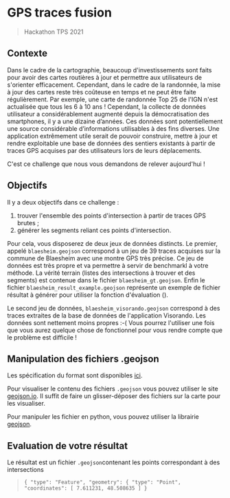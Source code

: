 # GPS traces fusion
> Hackathon TPS 2021

## Contexte
Dans le cadre de la cartographie, beaucoup d'investissements sont faits pour avoir des cartes routières à jour et permettre aux utilisateurs de s'orienter efficacement. Cependant, dans le cadre de la randonnée, la mise à jour des cartes reste très coûteuse en temps et ne peut être faite régulièrement. Par exemple, une carte de randonnée Top 25 de l'IGN n'est actualisée que tous les 6 à 10 ans !
Cependant, la collecte de données utilisateur a considérablement augmenté depuis la démocratisation des smartphones, il y a une dizaine d’années. Ces données sont potentiellement une source considérable d’informations utilisables à des fins diverses. Une application extrêmement utile serait de pouvoir construire, mettre à jour et rendre exploitable une base de données des sentiers existants à partir de traces GPS acquises par des utilisateurs lors de leurs déplacements.

C'est ce challenge que nous vous demandons de relever aujourd'hui !


## Objectifs
Il y a deux objectifs dans ce challenge :
1. trouver l'ensemble des points d'intersection à partir de traces GPS brutes ;
2. générer les segments reliant ces points d'intersection.

Pour cela, vous disposerez de deux jeux de données distincts. Le premier, appelé `blaesheim.geojson` correspond  à un jeu de 39 traces acquises sur la commune de Blaesheim avec une montre GPS très précise. Ce jeu de données est très propre et va permettre à servir de benchmarkl à votre méthode. 
La vérité terrain (listes des intersections à trouver et des segments) est contenue dans le fichier `blaesheim_gt.geojson`.
Enfin le fichier `blaesheim_result_example.geojson` représente un exemple de fichier résultat à générer pour utiliser la fonction d'évaluation ().

Le second jeu de données, `blaesheim_visorando.geojson` correspond à des traces extraites de la base de données de l'application Visorando. Les données sont nettement moins propres :-(
Vous pourrez l'utiliser une fois que vous aurez quelque chose de fonctionnel pour vous rendre compte que le problème est difficile !

## Manipulation des fichiers .geojson
Les spécification du format sont disponibles [ici](https://geojson.org/).

Pour visualiser le contenu des fichiers `.geojson` vous pouvez utiliser le site [geojson.io](geojson.io). Il suffit de faire un glisser-déposer des fichiers sur la carte pour les visualiser.

Pour manipuler les fichier en python, vous pouvez utiliser la librairie [geojson](https://pypi.org/project/geojson/).

## Evaluation de votre résultat
Le résultat est un fichier `.geojson`contenant les points correspondant à des intersections

>`{
>      "type": "Feature",
>      "geometry": {
>        "type": "Point",
>        "coordinates": [
>          7.611231,
>          48.508635
>        ]
>}`
